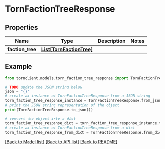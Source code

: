 # TornFactionTreeResponse


## Properties

Name | Type | Description | Notes
------------ | ------------- | ------------- | -------------
**faction_tree** | [**List[TornFactionTree]**](TornFactionTree.md) |  | 

## Example

```python
from tornclient.models.torn_faction_tree_response import TornFactionTreeResponse

# TODO update the JSON string below
json = "{}"
# create an instance of TornFactionTreeResponse from a JSON string
torn_faction_tree_response_instance = TornFactionTreeResponse.from_json(json)
# print the JSON string representation of the object
print(TornFactionTreeResponse.to_json())

# convert the object into a dict
torn_faction_tree_response_dict = torn_faction_tree_response_instance.to_dict()
# create an instance of TornFactionTreeResponse from a dict
torn_faction_tree_response_from_dict = TornFactionTreeResponse.from_dict(torn_faction_tree_response_dict)
```
[[Back to Model list]](../README.md#documentation-for-models) [[Back to API list]](../README.md#documentation-for-api-endpoints) [[Back to README]](../README.md)


